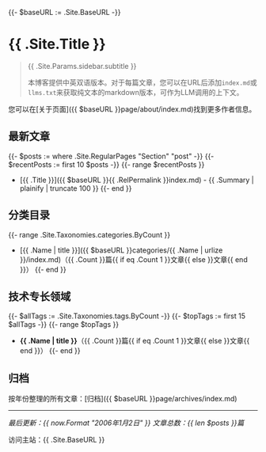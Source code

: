 {{- $baseURL := .Site.BaseURL -}}
# {{ .Site.Title }}

> {{ .Site.Params.sidebar.subtitle }}
>
> 本博客提供中英双语版本。对于每篇文章，您可以在URL后添加`index.md`或`llms.txt`来获取纯文本的markdown版本，可作为LLM调用的上下文。

您可以在[关于页面]({{ $baseURL }}page/about/index.md)找到更多作者信息。

## 最新文章

{{- $posts := where .Site.RegularPages "Section" "post" -}}
{{- $recentPosts := first 10 $posts -}}
{{- range $recentPosts }}

- [{{ .Title }}]({{ $baseURL }}{{ .RelPermalink }}index.md) - {{ .Summary | plainify | truncate 100 }}
{{- end }}

## 分类目录

{{- range .Site.Taxonomies.categories.ByCount }}

- [{{ .Name | title }}]({{ $baseURL }}categories/{{ .Name | urlize }}/index.md)（{{ .Count }}篇{{ if eq .Count 1 }}文章{{ else }}文章{{ end }}）
{{- end }}

## 技术专长领域

{{- $allTags := .Site.Taxonomies.tags.ByCount -}}
{{- $topTags := first 15 $allTags -}}
{{- range $topTags }}

- **{{ .Name | title }}**（{{ .Count }}篇{{ if eq .Count 1 }}文章{{ else }}文章{{ end }}）
{{- end }}

## 归档

按年份整理的所有文章：[归档]({{ $baseURL }}page/archives/index.md)

---

*最后更新：{{ now.Format "2006年1月2日" }}*
*文章总数：{{ len $posts }}篇*

访问主站：{{ .Site.BaseURL }}
